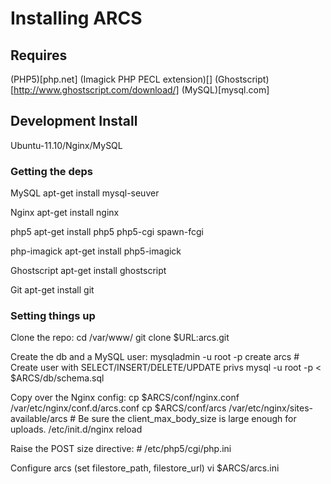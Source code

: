 Installing ARCS
===============

Requires
--------
(PHP5)[php.net]
(Imagick PHP PECL extension)[]
(Ghostscript)[http://www.ghostscript.com/download/]
(MySQL)[mysql.com]


Development Install
-------------------
Ubuntu-11.10/Nginx/MySQL

### Getting the deps ###

MySQL
    apt-get install mysql-seuver
    
Nginx
    apt-get install nginx

php5
    apt-get install php5 php5-cgi spawn-fcgi
    
php-imagick
    apt-get install php5-imagick

Ghostscript
    apt-get install ghostscript

Git
    apt-get install git
     
### Setting things up ###

Clone the repo:
    cd /var/www/
    git clone $URL:arcs.git

Create the db and a MySQL user:
    mysqladmin -u root -p create arcs
    # Create user with SELECT/INSERT/DELETE/UPDATE privs
    mysql -u root -p < $ARCS/db/schema.sql
    
Copy over the Nginx config:
    cp $ARCS/conf/nginx.conf /var/etc/nginx/conf.d/arcs.conf
    cp $ARCS/conf/arcs /var/etc/nginx/sites-available/arcs
    # Be sure the client_max_body_size is large enough for uploads.
    /etc/init.d/nginx reload

Raise the POST size directive:
    # /etc/php5/cgi/php.ini

Configure arcs (set filestore_path, filestore_url) 
    vi $ARCS/arcs.ini
